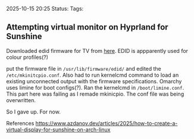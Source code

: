 2025-10-15 20:25
Status:
Tags:
## Attempting virtual monitor on Hyprland for Sunshine

Downloaded edid firmware for TV from [here](https://git.linuxtv.org/v4l-utils.git/tree/utils/edid-decode/data). EDID is appparently used for colour profiles(?)

put the firmware file in `/usr/lib/firmware/edid/` and edited the `/etc/mkinitcpio.conf`. Also had to run kernelcmd command to load an existing unconnected output with the firmware specifications.
Omarchy uses limine for boot configs(?).  Ran the kernelcmd in `/boot/limine.conf`. This part here was failing as I remade mkinicpio. The conf file was being overwritten.

So I gave up. For now.

References
https://www.azdanov.dev/articles/2025/how-to-create-a-virtual-display-for-sunshine-on-arch-linux